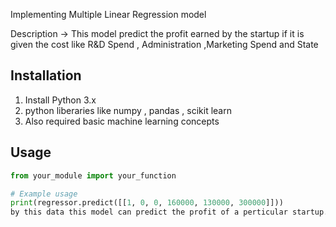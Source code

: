 Implementing Multiple Linear Regression model

Description -> This model predict the profit earned by the startup if it is given the cost  like R&D Spend , Administration ,Marketing Spend and State 

## Installation
1. Install Python 3.x
2. python liberaries like numpy , pandas , scikit learn
3. Also required basic machine learning concepts 
## Usage
```python
from your_module import your_function

# Example usage
print(regressor.predict([[1, 0, 0, 160000, 130000, 300000]]))
by this data this model can predict the profit of a perticular startup.
